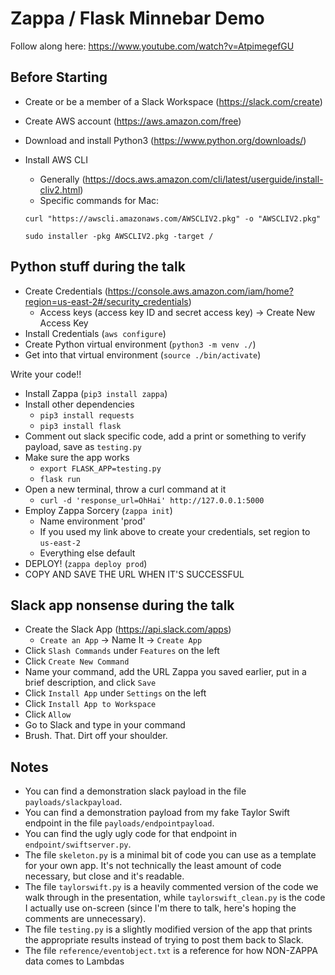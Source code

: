 # Zappa / Flask Minnebar Demo

Follow along here: https://www.youtube.com/watch?v=AtpimegefGU

## Before Starting
 * Create or be a member of a Slack Workspace (https://slack.com/create)
 * Create AWS account (https://aws.amazon.com/free)
 * Download and install Python3 (https://www.python.org/downloads/)
 * Install AWS CLI
   * Generally (https://docs.aws.amazon.com/cli/latest/userguide/install-cliv2.html)
   * Specific commands for Mac:

   `curl "https://awscli.amazonaws.com/AWSCLIV2.pkg" -o "AWSCLIV2.pkg"`
   
   `sudo installer -pkg AWSCLIV2.pkg -target /`

## Python stuff during the talk
 * Create Credentials (https://console.aws.amazon.com/iam/home?region=us-east-2#/security_credentials)
   * Access keys (access key ID and secret access key) -> Create New Access Key
 * Install Credentials (`aws configure`)
 * Create Python virtual environment (`python3 -m venv ./`)
 * Get into that virtual environment (`source ./bin/activate`)

Write your code!!

 * Install Zappa (`pip3 install zappa`)
 * Install other dependencies
   * `pip3 install requests`
   * `pip3 install flask`
 * Comment out slack specific code, add a print or something to verify payload, save as `testing.py`
 * Make sure the app works
   * `export FLASK_APP=testing.py`
   * `flask run`
 * Open a new terminal, throw a curl command at it
   * `curl -d 'response_url=OhHai' http://127.0.0.1:5000`
 * Employ Zappa Sorcery (`zappa init`)
   * Name environment 'prod'
   * If you used my link above to create your credentials, set region to `us-east-2`
   * Everything else default
 * DEPLOY! (`zappa deploy prod`)
 * COPY AND SAVE THE URL WHEN IT'S SUCCESSFUL

## Slack app nonsense during the talk
 * Create the Slack App (https://api.slack.com/apps)
   * `Create an App` -> Name It -> `Create App`
 * Click `Slash Commands` under `Features` on the left
 * Click `Create New Command`
 * Name your command, add the URL Zappa you saved earlier, put in a brief description, and click `Save`
 * Click `Install App` under `Settings` on the left
 * Click `Install App to Workspace`
 * Click `Allow`
 * Go to Slack and type in your command
 * Brush. That. Dirt off your shoulder.

## Notes
 * You can find a demonstration slack payload in the file `payloads/slackpayload`.
 * You can find a demonstration payload from my fake Taylor Swift endpoint in the file `payloads/endpointpayload`.
 * You can find the ugly ugly code for that endpoint in `endpoint/swiftserver.py`.
 * The file `skeleton.py` is a minimal bit of code you can use as a template for your own app. It's not technically the least amount of code necessary, but close and it's readable.
 * The file `taylorswift.py` is a heavily commented version of the code we walk through in the presentation, while `taylorswift_clean.py` is the code I actually use on-screen (since I'm there to talk, here's hoping the comments are unnecessary).
 * The file `testing.py` is a slightly modified version of the app that prints the appropriate results instead of trying to post them back to Slack. 
 * The file `reference/eventobject.txt` is a reference for how NON-ZAPPA data comes to Lambdas
